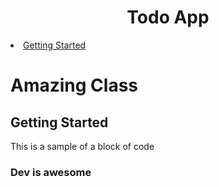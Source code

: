 <h1 align="center">Todo App</h1>

<!-- Table of contents -->
<li>
    <a href="">Getting Started</a>
</li>

# Amazing Class

## Getting Started
This is a sample of a block of code

### Dev is awesome

